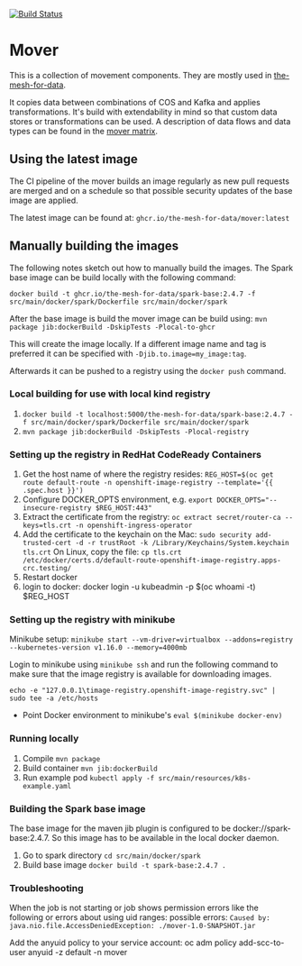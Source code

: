 [![Build Status](https://travis-ci.com/IBM/the-mesh-for-data-mover.svg?branch=master)](https://travis-ci.com/IBM/the-mesh-for-data-mover)

# Mover

This is a collection of movement components. They are mostly used in [the-mesh-for-data](https://github.com/IBM/the-mesh-for-data).

It copies data between combinations of COS and Kafka and applies transformations.
It's build with extendability in mind so that custom data stores or transformations can be used.
A description of data flows and data types can be found in the [mover matrix](Mover-matrix.md).

## Using the latest image

The CI pipeline of the mover builds an image regularly as new pull requests are merged and on a schedule so that
possible security updates of the base image are applied.

The latest image can be found at: `ghcr.io/the-mesh-for-data/mover:latest`

## Manually building the images

The following notes sketch out how to manually build the images.
The Spark base image can be build locally with the following command:

```docker build -t ghcr.io/the-mesh-for-data/spark-base:2.4.7 -f src/main/docker/spark/Dockerfile src/main/docker/spark```

After the base image is build the mover image can be build using:
```mvn package jib:dockerBuild -DskipTests -Plocal-to-ghcr```

This will create the image locally. If a different image name and tag is preferred it can be specified with `-Djib.to.image=my_image:tag`.

Afterwards it can be pushed to a registry using the `docker push` command.

### Local building for use with local kind registry

1. ```docker build -t localhost:5000/the-mesh-for-data/spark-base:2.4.7 -f src/main/docker/spark/Dockerfile src/main/docker/spark```
2. ```mvn package jib:dockerBuild -DskipTests -Plocal-registry```

### Setting up the registry in RedHat CodeReady Containers

1. Get the host name of where the registry resides:
   `REG_HOST=$(oc get route default-route -n openshift-image-registry --template='{{ .spec.host }}')`
2. Configure DOCKER_OPTS environment, e.g.
   `export DOCKER_OPTS="--insecure-registry $REG_HOST:443"`
3. Extract the certificate from the registry:
    `oc extract secret/router-ca --keys=tls.crt -n openshift-ingress-operator`
4. Add the certificate to the keychain on the Mac:
    `sudo security add-trusted-cert -d -r trustRoot -k /Library/Keychains/System.keychain tls.crt`
    On Linux, copy the file:
    `cp tls.crt /etc/docker/certs.d/default-route-openshift-image-registry.apps-crc.testing/`
5. Restart docker
6. login to docker:
   docker login -u kubeadmin -p $(oc whoami -t) $REG_HOST

### Setting up the registry with minikube

Minikube setup:
`minikube start --vm-driver=virtualbox --addons=registry --kubernetes-version v1.16.0 --memory=4000mb`

Login to minikube using `minikube ssh` and run the following command to make sure that the image
registry is available for downloading images.

`echo -e "127.0.0.1\timage-registry.openshift-image-registry.svc" | sudo tee -a /etc/hosts`

* Point Docker environment to minikube's `eval $(minikube docker-env)`

### Running locally

1. Compile `mvn package`
2. Build container `mvn jib:dockerBuild`
3. Run example pod `kubectl apply -f src/main/resources/k8s-example.yaml`

### Building the Spark base image
The base image for the maven jib plugin is configured to be docker://spark-base:2.4.7.
So this image has to be available in the local docker daemon.

1. Go to spark directory `cd src/main/docker/spark`
2. Build base image `docker build -t spark-base:2.4.7 .`

### Troubleshooting
When the job is not starting or job shows permission errors like the following or errors about using uid ranges:
possible errors: `Caused by: java.nio.file.AccessDeniedException: ./mover-1.0-SNAPSHOT.jar`

Add the anyuid policy to your service account:
oc adm policy add-scc-to-user anyuid -z default -n mover
